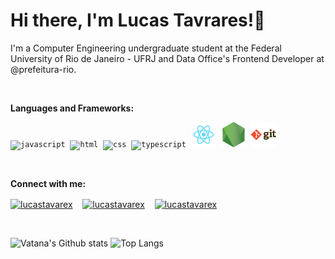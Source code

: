 # Hi there, I'm Lucas Tavrares!👋 
 
I'm a Computer Engineering undergraduate student at the Federal University of Rio de Janeiro - UFRJ and Data Office's Frontend Developer at @prefeitura-rio.
<p>&nbsp;</p>

 
 **Languages and Frameworks:**
<p align="left">
  <code><img src="https://github.com/abranhe/programming-languages-logos/blob/master/src/javascript/javascript_48x48.png" alt="javascript" width="40" height="40"/></code>&nbsp;
  <code><img src="https://github.com/abranhe/programming-languages-logos/blob/master/src/html/html_48x48.png" alt="html" width="40" height="40" /></code>&nbsp;
  <code><img src="https://github.com/abranhe/programming-languages-logos/blob/master/src/css/css_48x48.png" alt="css" width="40" height="40" /></code>&nbsp;
  <code><img src="https://github.com/abranhe/programming-languages-logos/blob/master/src/typescript/typescript_48x48.png" alt="typescript" width="40" height="40" /></code>&nbsp;
  <code><img src="https://raw.githubusercontent.com/github/explore/80688e429a7d4ef2fca1e82350fe8e3517d3494d/topics/react/react.png" alt="react" width="40" height="40" /></code>&nbsp;
  <code><img src="https://raw.githubusercontent.com/github/explore/80688e429a7d4ef2fca1e82350fe8e3517d3494d/topics/nodejs/nodejs.png" alt="nodejs" width="40" height="40" /></code>&nbsp;  
  <code><img src="https://raw.githubusercontent.com/github/explore/80688e429a7d4ef2fca1e82350fe8e3517d3494d/topics/git/git.png" alt="git" width="40" height="40" /></code>&nbsp;
 
   </p>
   
   <p>&nbsp;</p>


**Connect with me:**
<p align="left">
<a href="https://www.linkedin.com/in/lucastavarex/" target="blank"><img align="center" src="https://cdn.jsdelivr.net/npm/simple-icons@3.0.1/icons/linkedin.svg" alt="lucastavarex" height="40" width="40" /></a> &nbsp;&nbsp;
<a href="https://www.instagram.com/lucastavarex/" target="blank"><img align="center" src="https://cdn.jsdelivr.net/npm/simple-icons@3.0.1/icons/instagram.svg" alt="lucastavarex" height="40" width="40" /></a> &nbsp;&nbsp;
<a href="https://www.facebook.com/TucasLavares/" target="blank"><img align="center" src="https://cdn.jsdelivr.net/npm/simple-icons@3.0.1/icons/facebook.svg" alt="lucastavarex" height="40" width="40" /></a> &nbsp;&nbsp;
</p>

<p>&nbsp;</p>


![Vatana's Github stats](https://github-readme-stats.vercel.app/api?username=lucastavarex&count_private=true&show_icons=true&hide=stars)
![Top Langs](https://github-readme-stats.vercel.app/api/top-langs/?username=lucastavarex&layout=compact)
